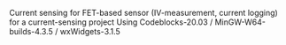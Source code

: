 Current sensing for FET-based sensor (IV-measurement, current logging) for a current-sensing project Using Codeblocks-20.03 / MinGW-W64-builds-4.3.5 / wxWidgets-3.1.5